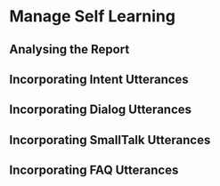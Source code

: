 # Manage Self Learning 

## Analysing the Report
## Incorporating Intent Utterances
## Incorporating Dialog Utterances
## Incorporating SmallTalk Utterances
## Incorporating FAQ Utterances